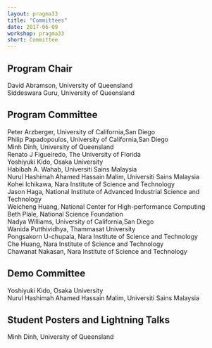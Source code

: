 ```yaml
---
layout: pragma33
title: "Committees"
date: 2017-06-09
workshop: pragma33
short: Committee
---
```


## Program Chair
David Abramson, University of Queensland<br/>
Siddeswara Guru, University of Queensland<br/>

## Program Committee
Peter Arzberger, University of California,San Diego<br/>
Philip Papadopoulos, University of California,San Diego<br/>
Minh Dinh, University of Queensland<br/>
Renato J Figueiredo, The University of Florida<br/>
Yoshiyuki Kido, Osaka University<br/>
Habibah A. Wahab, Universiti Sains Malaysia<br/>
Nurul Hashimah Ahamed Hassain Malim, Universiti Sains Malaysia<br/>
Kohei Ichikawa, Nara Institute of Science and Technology<br/>
Jason Haga, National Institute of Advanced Industrial Science and Technology<br/>
Weicheng Huang, National Center for High-performance Computing <br/>
Beth Plale, National Science Foundation<br/>
Nadya Williams, University of California,San Diego<br/>
Wanida Putthividhya, Thammasat University<br/>
Pongsakorn U-chupala, Nara Institute of Science and Technology<br/>
Che Huang, Nara Institute of Science and Technology<br/>
Chawanat Nakasan, Nara Institute of Science and Technology<br/>

## Demo Committee
Yoshiyuki Kido, Osaka University<br/>
Nurul Hashimah Ahamed Hassain Malim, Universiti Sains Malaysia<br/>

## Student Posters and Lightning Talks
Minh Dinh, University of Queensland<br/>

